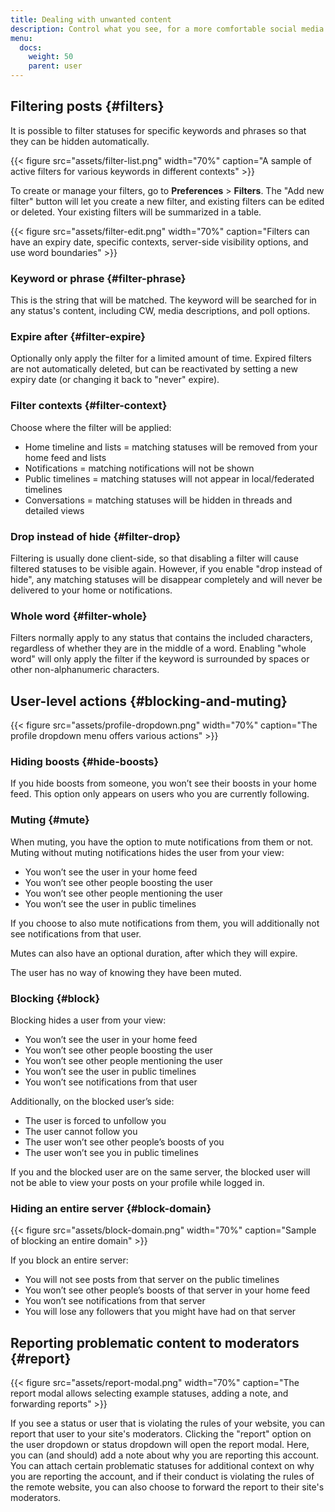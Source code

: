 ```yaml
---
title: Dealing with unwanted content
description: Control what you see, for a more comfortable social media experience.
menu:
  docs:
    weight: 50
    parent: user
---
```


## Filtering posts {#filters}

It is possible to filter statuses for specific keywords and phrases so that they can be hidden automatically.

{{< figure src="assets/filter-list.png" width="70%" caption="A sample of active filters for various keywords in different contexts" >}}

To create or manage your filters, go to **Preferences** &gt; **Filters**. The "Add new filter" button will let you create a new filter, and existing filters can be edited or deleted. Your existing filters will be summarized in a table.

{{< figure src="assets/filter-edit.png" width="70%" caption="Filters can have an expiry date, specific contexts, server-side visibility options, and use word boundaries" >}}

### Keyword or phrase {#filter-phrase}

This is the string that will be matched. The keyword will be searched for in any status's content, including CW, media descriptions, and poll options.

### Expire after {#filter-expire}

Optionally only apply the filter for a limited amount of time. Expired filters are not automatically deleted, but can be reactivated by setting a new expiry date (or changing it back to "never" expire).

### Filter contexts {#filter-context}

Choose where the filter will be applied:

* Home timeline and lists = matching statuses will be removed from your home feed and lists
* Notifications = matching notifications will not be shown
* Public timelines = matching statuses will not appear in local/federated timelines
* Conversations = matching statuses will be hidden in threads and detailed views

### Drop instead of hide {#filter-drop}

Filtering is usually done client-side, so that disabling a filter will cause filtered statuses to be visible again. However, if you enable "drop instead of hide", any matching statuses will be disappear completely and will never be delivered to your home or notifications.

### Whole word {#filter-whole}

Filters normally apply to any status that contains the included characters, regardless of whether they are in the middle of a word. Enabling "whole word" will only apply the filter if the keyword is surrounded by spaces or other non-alphanumeric characters.

## User-level actions {#blocking-and-muting}

{{< figure src="assets/profile-dropdown.png" width="70%" caption="The profile dropdown menu offers various actions" >}}

### Hiding boosts {#hide-boosts}

If you hide boosts from someone, you won’t see their boosts in your home feed. This option only appears on users who you are currently following.

### Muting {#mute}

When muting, you have the option to mute notifications from them or not. Muting without muting notifications hides the user from your view:

* You won’t see the user in your home feed
* You won’t see other people boosting the user
* You won’t see other people mentioning the user
* You won’t see the user in public timelines

If you choose to also mute notifications from them, you will additionally not see notifications from that user.

Mutes can also have an optional duration, after which they will expire.

The user has no way of knowing they have been muted.

### Blocking {#block}

Blocking hides a user from your view:

* You won’t see the user in your home feed
* You won’t see other people boosting the user
* You won’t see other people mentioning the user
* You won’t see the user in public timelines
* You won’t see notifications from that user

Additionally, on the blocked user’s side:

* The user is forced to unfollow you
* The user cannot follow you
* The user won’t see other people’s boosts of you
* The user won’t see you in public timelines

If you and the blocked user are on the same server, the blocked user will not be able to view your posts on your profile while logged in.

### Hiding an entire server {#block-domain}

{{< figure src="assets/block-domain.png" width="70%" caption="Sample of blocking an entire domain" >}}

If you block an entire server:

* You will not see posts from that server on the public timelines
* You won’t see other people’s boosts of that server in your home feed
* You won’t see notifications from that server
* You will lose any followers that you might have had on that server

## Reporting problematic content to moderators {#report}

{{< figure src="assets/report-modal.png" width="70%" caption="The report modal allows selecting example statuses, adding a note, and forwarding reports" >}}

If you see a status or user that is violating the rules of your website, you can report that user to your site's moderators. Clicking the "report" option on the user dropdown or status dropdown will open the report modal. Here, you can (and should) add a note about why you are reporting this account. You can attach certain problematic statuses for additional context on why you are reporting the account, and if their conduct is violating the rules of the remote website, you can also choose to forward the report to their site's moderators.

